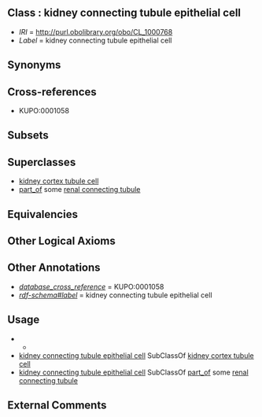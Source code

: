 
## Class : kidney connecting tubule epithelial cell

 * *IRI* = http://purl.obolibrary.org/obo/CL_1000768
 * *Label* = kidney connecting tubule epithelial cell

## Synonyms


## Cross-references

 * KUPO:0001058

## Subsets


## Superclasses

 * [kidney cortex tubule cell](../../CL/15/CL_1000615.md)
 * [part_of](../../BFO/50/BFO_0000050.md) some [renal connecting tubule](../../UBERON/97/UBERON_0005097.md)

## Equivalencies


## Other Logical Axioms


## Other Annotations

 * *[database_cross_reference](../../ef/oboInOwl#hasDbXref.md)* = KUPO:0001058
 * *[rdf-schema#label](../../el/rdf-schema#label.md)* = kidney connecting tubule epithelial cell

## Usage

 * -
 * [kidney connecting tubule epithelial cell](../../CL/68/CL_1000768.md) SubClassOf [kidney cortex tubule cell](../../CL/15/CL_1000615.md)
 * [kidney connecting tubule epithelial cell](../../CL/68/CL_1000768.md) SubClassOf [part_of](../../BFO/50/BFO_0000050.md) some [renal connecting tubule](../../UBERON/97/UBERON_0005097.md)

## External Comments

